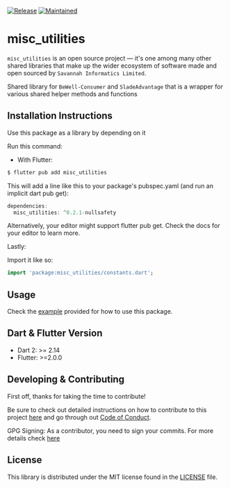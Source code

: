 [![Release](https://img.shields.io/badge/PreRelease-^0.2.1-success.svg?style=for-the-badge)](https://shields.io/)
[![Maintained](https://img.shields.io/badge/Maintained-Actively-informational.svg?style=for-the-badge)](https://shields.io/)

# misc_utilities

`misc_utilities` is an open source project &mdash; it's one among many other shared libraries that make up the wider ecosystem of software made and open sourced by `Savannah Informatics Limited`.

Shared library for `BeWell-Consumer` and `SladeAdvantage` that is a wrapper for various shared helper methods and functions

## Installation Instructions

Use this package as a library by depending on it

Run this command:

- With Flutter:

```dart
$ flutter pub add misc_utilities
```

This will add a line like this to your package's pubspec.yaml (and run an implicit dart pub get):

```dart
dependencies:
  misc_utilities: ^0.2.1-nullsafety
```

Alternatively, your editor might support flutter pub get. Check the docs for your editor to learn more.

Lastly:

Import it like so:

```dart
import 'package:misc_utilities/constants.dart';
```

## Usage

Check the [example](https://github.com/savannahghi/misc_utilities/blob/main/example/readme.md) provided for how to use this package.

## Dart & Flutter Version

- Dart 2: >= 2.14
- Flutter: >=2.0.0

## Developing & Contributing

First off, thanks for taking the time to contribute!

Be sure to check out detailed instructions on how to contribute to this project [here](https://github.com/savannahghi/misc_utilities/blob/main/CONTRIBUTING.md) and go through out [Code of Conduct](https://github.com/savannahghi/misc_utilities/blob/main/CODE_OF_CONDUCT.md).

GPG Signing: 
As a contributor, you need to sign your commits. For more details check [here](https://docs.github.com/en/github/authenticating-to-github/managing-commit-signature-verification/signing-commits)

## License

This library is distributed under the MIT license found in the [LICENSE](https://github.com/savannahghi/misc_utilities/blob/main/LICENSE) file.